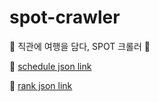 # spot-crawler
🚗 직관에 여행을 담다, SPOT 크롤러 🚗


🔗 [schedule json link](https://raw.githubusercontent.com/Team-SPOT/spot-crawler-v2/master/schedule.json)

🔗 [rank json link](https://raw.githubusercontent.com/Team-SPOT/spot-crawler-v2/master/rank.json)
